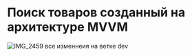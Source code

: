 # Поиск товаров созданный на архитектуре MVVM
![IMG_2459](https://user-images.githubusercontent.com/55654856/235341145-e05e97d0-fd32-4bed-a476-ae7b19730f74.PNG)
все изменнеия на ветке dev
